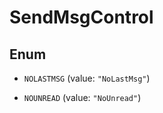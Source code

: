 

# SendMsgControl

## Enum


* `NOLASTMSG` (value: `"NoLastMsg"`)

* `NOUNREAD` (value: `"NoUnread"`)



